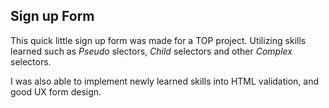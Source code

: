 ## Sign up Form

This quick little sign up form was made for a TOP project. Utilizing skills learned such as _Pseudo_ slectors, _Child_ selectors and other _Complex_ selectors.

I was also able to implement newly learned skills into HTML validation, and good UX form design.

